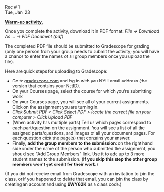 
<div class="recitation">
<div class="column_date">
<p markdown="block">
        
Rec # 1 <br> 
Tue, Jan. 23
        
</p>          
</div>
    
<div class="column_recitation">
<p markdown="block">
        
[__Warm-up activity.__](https://goo.gl/S7FYbq) 


Once you complete the activity, download it in PDF format: 
_File -> Download As ... -> PDF Document (pdf)_

The completed PDF file should be submitted to Gradescope for grading (only one person from your group needs to submit the activity; you will have a chance to enter the names of all group members once you upload the file). 

Here are quick steps for uploading to Gradescope:

* Go to [gradescope.com](http://gradescope.com) and log in with you NYU email address (the version that contains your NetID).
* On your Courses page, select the course for which you’re submitting work.
* On your Courses page, you will see all of your current assignments. Click on the assignment you are turning in.
* _Click Submit PDF > Click Select PDF > locate the correct file on your computer > Click Upload PDF_
* (When activity has multiple parts) Tell us which pages correspond to each part/question on the assignment. You will see a list of all the assigned parts/questions, and images of all your document pages. For each question click the page(s) that contains your answer.
* Finally, __add the group members to the submission__: on the right hand side under the name of the person who submitted the assignment, you should see "Add Group Members" link. Use it to add up to 3 more student names to the submission. (__If you skip this step the other group members won't get credit for their work.__)

(If you did not receive email from Gradescope with an invitation to join
the class, or if you happened to delete that email, you can join the class 
by creating an account and using __9WY62K__ as a class code.)
        

</p>        
</div>
    
</div>
